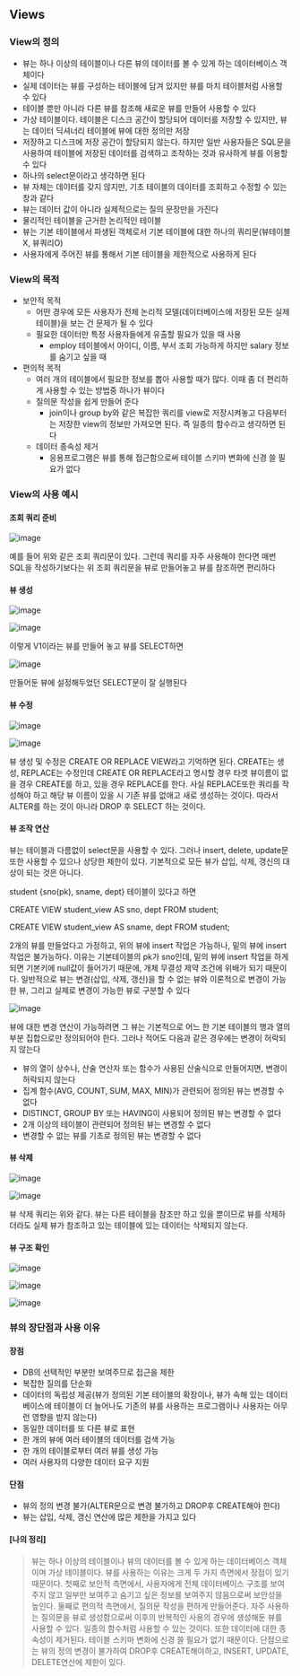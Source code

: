 ## Views

### View의 정의
- 뷰는 하나 이상의 테이블이나 다른 뷰의 데이터를 볼 수 있게 하는 데이터베이스 객체이다
- 실제 데이터는 뷰를 구성하는 테이블에 담겨 있지만 뷰를 마치 테이블처럼 사용할 수 있다
- 테이블 뿐만 아니라 다른 뷰를 참조해 새로운 뷰를 만들어 사용할 수 있다
- 가상 테이블이다. 테이블은 디스크 공간이 할당되어 데이터를 저장할 수 있지만, 뷰는 데이터 딕셔너리 테이블에 뷰에 대한 정의만 저장
- 저장하고 디스크에 저장 공간이 할당되지 않는다. 하지만 일반 사용자들은 SQL문을 사용하여 테이블에 저장된 데이터를 검색하고 조작하는 것과 유사하게 뷰를 이용할 수 있다
- 하나의 select문이라고 생각하면 된다
- 뷰 자체는 데이터를 갖지 않지만, 기초 테이블의 데이터를 조회하고 수정할 수 있는 창과 같다
- 뷰는 데이터 값이 아니라 실제적으로는 질의 문장만을 가진다
- 물리적인 테이블을 근거한 논리적인 테이블
- 뷰는 기본 테이블에서 파생된 객체로서 기본 테이블에 대한 하나의 쿼리문(뷰테이블X, 뷰쿼리O)
- 사용자에게 주어진 뷰를 통해서 기본 테이블을 제한적으로 사용하게 된다

### View의 목적
- 보안적 목적
  - 어떤 경우에 모든 사용자가 전체 논리적 모델(데이터베이스에 저장된 모든 실제 테이블)을 보는 건 문제가 될 수 있다
  - 필요한 데이터만 특정 사용자들에게 유출할 필요가 있을 때 사용
    - employ 테이블에서 아이디, 이름, 부서 조회 가능하게 하지만 salary 정보를 숨기고 싶을 때
- 편의적 목적
  - 여러 개의 테이블에서 필요한 정보를 뽑아 사용할 때가 많다. 이때 좀 더 편리하게 사용할 수 있는 방법중 하나가 뷰이다
  - 질의문 작성을 쉽게 만들어 준다
    - join이나 group by와 같은 복잡한 쿼리를 view로 저장시켜놓고 다음부터는 저장한 view의 정보만 가져오면 된다. 즉 일종의 함수라고 생각하면 된다
  - 데이터 종속성 제거
    - 응용프로그램은 뷰를 통해 접근함으로써 테이블 스키마 변화에 신경 쓸 필요가 없다

### View의 사용 예시

#### 조회 쿼리 준비
![image](https://user-images.githubusercontent.com/67304980/139576705-17ce3f22-5ee0-45ae-a30a-2738a1f6b7c0.png)

예를 들어 위와 같은 조회 쿼리문이 있다. 그런데 쿼리를 자주 사용해야 한다면 매번 SQL을 작성하기보다는 위 조회 쿼리문을 뷰로 만들어놓고 뷰를 참조하면 편리하다

#### 뷰 생성

![image](https://user-images.githubusercontent.com/67304980/139576760-fc03a902-e8a4-4c03-b944-ed94eeccf970.png)

![image](https://user-images.githubusercontent.com/67304980/139576779-9099102c-b2df-4e02-93dd-f34a30ccc423.png)

이렇게 V1이라는 뷰를 만들어 놓고 뷰를 SELECT하면

![image](https://user-images.githubusercontent.com/67304980/139576808-c967f9c8-46c2-45dd-be81-53d13b66e1da.png)

만들어둔 뷰에 설정해두었던 SELECT문이 잘 실행된다

#### 뷰 수정

![image](https://user-images.githubusercontent.com/67304980/139576834-689c1969-4f5f-487f-ae21-fc8b02da520b.png)

![image](https://user-images.githubusercontent.com/67304980/139576843-f308e79a-8e6c-483f-aefa-cdbd3f80efaa.png)

뷰 생성 및 수정은 CREATE OR REPLACE VIEW라고 기억하면 된다. CREATE는 생성, REPLACE는 수정인데 CREATE OR REPLACE라고 명시할 경우 타겟 뷰이름이 없을 경우 CREATE를 하고, 있을 경우 REPLACE를 한다. 사실 REPLACE또한 쿼리를 작성해야 하고 해당 뷰 이름이 있을 시 기존 뷰를 없애고 새로 생성하는 것이다. 따라서 ALTER를 하는 것이 아니라 DROP 후 SELECT 하는 것이다. 

#### 뷰 조작 연산

뷰는 테이블과 다름없이 select문을 사용할 수 있다. 그러나 insert, delete, update문 또한 사용할 수 있으나 상당한 제한이 있다. 기본적으로 모든 뷰가 삽입, 삭제, 갱신의 대상이 되는 것은 아니다. 


student {sno(pk), sname, dept} 테이블이 있다고 하면

CREATE VIEW student_view AS sno, dept FROM student;

CREATE VIEW student_view AS sname, dept FROM student;

2개의 뷰를 만들었다고 가정하고, 위의 뷰에 insert 작업은 가능하나, 밑의 뷰에 insert 작업은 불가능하다. 이유는 기본테이블의 pk가 sno인데, 밑의 뷰에 insert 작업을 하게 되면 기본키에 null값이 들어가기 때문에, 개체 무결성 제약 조건에 위배가 되기 때문이다. 일반적으로 뷰는 변경(삽입, 삭제, 갱신)을 할 수 없는 뷰와 이론적으로 변경이 가능한 뷰, 그리고 실제로 변경이 가능한 뷰로 구분할 수 있다

![image](https://user-images.githubusercontent.com/67304980/139578605-9ce62155-f841-4c45-a574-a6d4ace4ccb0.png)

뷰에 대한 변경 연산이 가능하려면 그 뷰는 기본적으로 어느 한 기본 테이블의 행과 열의 부분 집합으로만 정의되어야 한다. 그러나 적어도 다음과 같은 경우에는 변경이 허락되지 않는다

- 뷰의 열이 상수나, 산술 연산자 또는 함수가 사용된 산술식으로 만들어지면, 변경이 허락되지 않는다
- 집계 함수(AVG, COUNT, SUM, MAX, MIN)가 관련되어 정의된 뷰는 변경할 수 없다
- DISTINCT, GROUP BY 또는 HAVING이 사용되어 정의된 뷰는 변경할 수 없다
- 2개 이상의 테이블이 관련되어 정의된 뷰는 변경할 수 없다
- 변경할 수 없는 뷰를 기초로 정의된 뷰는 변경할 수 없다




#### 뷰 삭제

![image](https://user-images.githubusercontent.com/67304980/139576882-d5d0c0fd-a4e6-450b-a028-14f8c21b1362.png)

![image](https://user-images.githubusercontent.com/67304980/139576892-f5a69b13-6b68-4402-8abb-eb9af6bbdcc5.png)

뷰 삭제 쿼리는 위와 같다. 뷰는 다른 테이블을 참조만 하고 있을 뿐이므로 뷰를 삭제하더라도 실제 뷰가 참조하고 있는 테이블에 있는 데이터는 삭제되지 않는다.

#### 뷰 구조 확인

![image](https://user-images.githubusercontent.com/67304980/139577085-073cb26c-facb-4752-844f-07d5e11c13de.png)

![image](https://user-images.githubusercontent.com/67304980/139577092-5b551af5-a7f9-4a87-b58a-b01c17ed63fa.png)

![image](https://user-images.githubusercontent.com/67304980/139577102-fb1b416c-d80e-41f3-8f98-b5f7af0e3b5b.png)

### 뷰의 장단점과 사용 이유

#### 장점
- DB의 선택적인 부분만 보여주므로 접근을 제한
- 복잡한 질의를 단순화
- 데이터의 독립성 제공(뷰가 정의된 기본 테이블의 확장이나, 뷰가 속해 있는 데이터베이스에 테이블이 더 늘어나도 기존의 뷰를 사용하는 프로그램이나 사용자는 아무런 영향을 받지 않는다)
- 동일한 데이터를 또 다른 뷰로 표현
- 한 개의 뷰에 여러 테이블의 데이터를 검색 가능
- 한 개의 테이블로부터 여러 뷰를 생성 가능
- 여러 사용자의 다양한 데이터 요구 지원

#### 단점
- 뷰의 정의 변경 불가(ALTER문으로 변경 불가하고 DROP후 CREATE해야 한다)
- 뷰는 삽입, 삭제, 갱신 연산에 많은 제한을 가지고 있다


#### [나의 정리]
> 뷰는 하나 이상의 테이블이나 뷰의 데이터를 볼 수 있게 하는 데이터베이스 객체이며 가상 테이블이다. 뷰를 사용하는 이유는 크게 두 가지 측면에서 장점이 있기 때문이다. 첫째로 보안적 측면에서, 사용자에게 전체 데이터베이스 구조를 보여주지 않고 일부만 보여주고 숨기고 싶은 정보를 보여주지 않음으로써 보안성을 높인다. 둘째로 편의적 측면에서, 질의문 작성을 편하게 만들어준다. 자주 사용하는 질의문을 뷰로 생성함으로써 이후의 반복적인 사용의 경우에 생성해둔 뷰를 사용할 수 있다. 일종의 함수처럼 사용할 수 있는 것이다. 또한 데이터에 대한 종속성이 제거된다. 테이블 스키마 변화에 신경 쓸 필요가 없기 때문이다. 단점으로는 뷰의 정의 변경이 불가하여 DROP후 CREATE해야하고, INSERT, UPDATE, DELETE연산에 제한이 있다.







